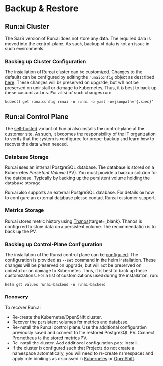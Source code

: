 
# Backup & Restore

## Run:ai Cluster

The SaaS version of Run:ai does not store any data. The required data is moved into the control-plane. As such, backup of data is not an issue in such environments. 

### Backing up Cluster Configuration

The installation of Run:ai cluster can be customized. Changes to the defaults can be configured by editing the `runaiconfig` object as described [here](../cluster-setup/customize-cluster-install.md).  These changes will be preserved on upgrade, but will not be preserved on uninstall or damage to Kubernetes. Thus, it is best to back up these customizations. For a list of such changes run:

```
kubectl get runaiconfig runai -n runai -o yaml -o=jsonpath='{.spec}'
```

## Run:ai Control Plane
The [self-hosted](../installation-types.md#self-hosted-installation) variant of Run:ai also installs the control-plane at the customer site. As such, it becomes the responsibility of the IT organization to verify that the system is configured for proper backup and learn how to recover the data when needed. 

### Database Storage

Run:ai uses an internal PostgreSQL database. The database is stored on a Kubernetes _Persistent Volume_ (PV). You must provide a backup solution for the database. Typically by backing up the persistent volume holding the database storage.

Run:ai also supports an external PostgreSQL database. For details on how to configure an external database please contact Run:ai customer support.

### Metrics Storage

Run:ai stores metric history using [Thanos](https://github.com/thanos-io/thanos){target=_blank}. Thanos is configured to store data on a persistent volume. The recommendation is to back up the PV.

### Backing up Control-Plane Configuration

The installation of the Run:ai control plane can be [configured](../self-hosted/k8s/backend.md#optional-additional-configurations). The configuration is provided as `--set` command in the helm installation. These changes will be preserved on upgrade, but will not be preserved on uninstall or on damage to Kubernetes. Thus, it is best to back up these customizations. For a list of customizations used during the installation, run: 

```helm get values runai-backend -n runai-backend```


### Recovery

To recover Run:ai

* Re-create the Kubernetes/OpenShift cluster.
* Recover the persistent volumes for metrics and database. 
* Re-install the Run:ai control plane. Use the additional configuration previously saved and connect to the restored PostgreSQL PV. Connect Prometheus to the stored metrics PV. 
* Re-install the cluster. Add additional configuration post-install.  
* If the cluster is configured such that Projects do not create a namespace automatically, you will need to re-create namespaces and apply role bindings as discussed in [Kubernetes](../self-hosted/k8s/project-management.md) or [OpenShift](../self-hosted/ocp/project-management.md).




